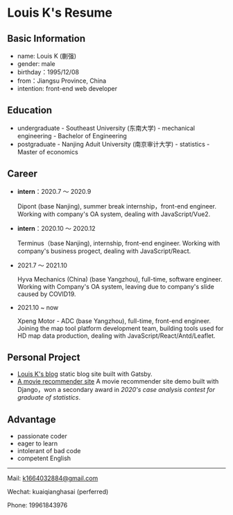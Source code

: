 # Louis K's Resume

## Basic Information

- name: Louis K (蒯强)
- gender: male
- birthday：1995/12/08
- from：Jiangsu Province, China
- intention: front-end web developer

## Education

- undergraduate - Southeast University (东南大学) - mechanical engineering - Bachelor of Engineering
- postgraduate - Nanjing Aduit University (南京审计大学) - statistics - Master of economics

## Career

- **intern**：2020.7 ～ 2020.9

  Dipont (base Nanjing), summer break internship，front-end engineer. Working with company's OA system, dealing with JavaScript/Vue2.

- **intern**：2020.10 ～ 2020.12

  Terminus（base Nanjing), internship, front-end engineer. Working with company's business progect, dealing with JavaScript/React.

- 2021.7 ～ 2021.10

  Hyva Mechanics (China) (base Yangzhou), full-time, software engineer. Working with Company's OA system, leaving due to company's slide caused by COVID19.

- 2021.10 ~ now

  Xpeng Motor - ADC (base Yangzhou), full-time, front-end engineer. Joining the map tool platform development team, building tools used for HD map data production, dealing with JavaScript/React/Antd/Leaflet.

## Personal Project

- [Louis K's blog](https://blog.louisk.xyz) static blog site built with Gatsby.
- [A movie recommender site](http://louisk.top:8000) A movie recommender site demo built with Django，won a secondary award in _2020's case analysis contest for graduate of statistics_.

## Advantage

- passionate coder
- eager to learn
- intolerant of bad code
- competent English

---

Mail: k1664032884@gmail.com

Wechat: kuaiqianghasai (perferred)

Phone: 19961843976
